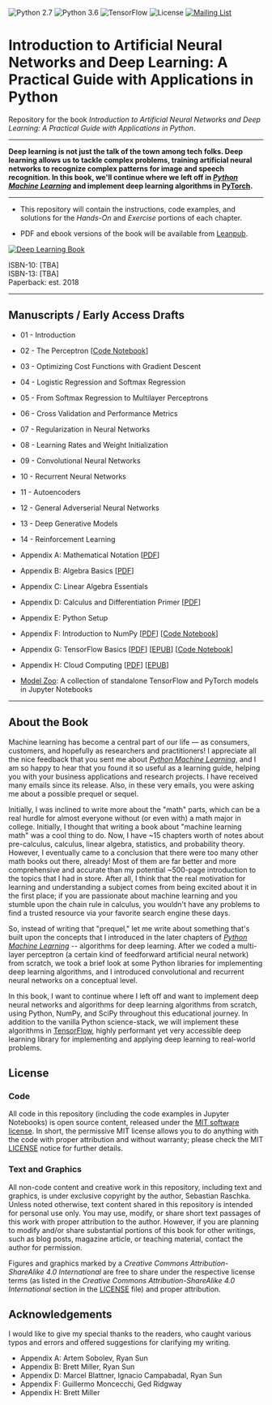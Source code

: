 ![Python 2.7](https://img.shields.io/badge/Python-2.7-blue.svg)
![Python 3.6](https://img.shields.io/badge/Python-3.6-blue.svg)
![TensorFlow](https://img.shields.io/badge/TensorFlow-1.3.0-blue.svg)
![License](https://img.shields.io/badge/Code%20License-MIT-blue.svg)
[![Mailing List](https://img.shields.io/badge/-Mailing%20List-lightgrey.svg)](https://groups.google.com/forum/#!forum/ann-and-dl-book)

# Introduction to Artificial Neural Networks and Deep Learning: A Practical Guide with Applications in Python

Repository for the book *Introduction to Artificial Neural Networks and Deep Learning: A Practical Guide with Applications in Python*.

---

**Deep learning is not just the talk of the town among tech folks. Deep learning allows us to tackle complex problems, training artificial neural networks to recognize complex patterns for image and speech recognition. In this book, we'll continue where we left off in [*Python Machine Learning*](https://github.com/rasbt/python-machine-learning-book) and implement deep learning algorithms in [PyTorch](https://pytorch.org).**

---

- This repository will contain the instructions, code examples, and solutions for the *Hands-On* and *Exercise* portions of each chapter.

- PDF and ebook versions of the book will be available from [Leanpub](https://leanpub.com/ann-and-deeplearning).

[![Deep Learning Book](images/ann-and-deeplearning-cover.jpg)](https://leanpub.com/ann-and-deeplearning)


ISBN-10: [TBA]  
ISBN-13: [TBA]  
Paperback: est. 2018  

---

## Manuscripts / Early Access Drafts

- 01 - Introduction

- 02 - The Perceptron [[Code Notebook](code/ch02_perceptron/ch02_perceptron.ipynb)]

- 03 - Optimizing Cost Functions with Gradient Descent

- 04 - Logistic Regression and Softmax Regression

- 05 - From Softmax Regression to Multilayer Perceptrons

- 06 - Cross Validation and Performance Metrics

- 07 - Regularization in Neural Networks

- 08 - Learning Rates and Weight Initialization

- 09 - Convolutional Neural Networks

- 10 - Recurrent Neural Networks

- 11 - Autoencoders

- 12 - General Adverserial Neural Networks

- 13 - Deep Generative Models

- 14 - Reinforcement Learning

- Appendix A: Mathematical Notation [[PDF](https://sebastianraschka.com/pdf/books/dlb/appendix_a_math_notation.pdf)]

- Appendix B: Algebra Basics [[PDF](https://sebastianraschka.com/pdf/books/dlb/appendix_b_algebra.pdf)]

- Appendix C: Linear Algebra Essentials

- Appendix D: Calculus and Differentiation Primer [[PDF](https://sebastianraschka.com/pdf/books/dlb/appendix_d_calculus.pdf)]

- Appendix E: Python Setup

- Appendix F: Introduction to NumPy [[PDF](https://sebastianraschka.com/pdf/books/dlb/appendix_f_numpy-intro.pdf)] [[Code Notebook](code/appendix_f_numpy-intro/appendix_f_numpy-intro.ipynb)]

- Appendix G: TensorFlow Basics [[PDF](https://sebastianraschka.com/pdf/books/dlb/appendix_g_tensorflow.pdf)] [[EPUB](https://sebastianraschka.com/pdf/books/dlb/appendix_g_tensorflow.epub)] [[Code Notebook](code/appendix_g_tensorflow-basics/appendix_g_tensorflow-basics.ipynb)]

- Appendix H: Cloud Computing [[PDF](https://sebastianraschka.com/pdf/books/dlb/appendix_h_cloud-computing.pdf)] [[EPUB](https://sebastianraschka.com/pdf/books/dlb/appendix_h_cloud-computing.epub)]

- [Model Zoo](code/model_zoo): A collection of standalone TensorFlow and PyTorch models in Jupyter Notebooks

---

## About the Book

Machine learning has become a central part of our life — as consumers, customers, and hopefully as researchers and practitioners! I appreciate all the nice feedback that you sent me about [*Python Machine Learning*](https://github.com/rasbt/python-machine-learning-book), and I am so happy to hear that you found it so useful as a learning guide, helping you with your business applications and research projects. I have received many emails since its release. Also, in these very emails, you were asking me about a possible prequel or sequel.

Initially, I was inclined to write more about the "math" parts, which can be a real hurdle for almost everyone without (or even with) a math major in college. Initially, I thought that writing a book about "machine learning math" was a cool thing to do. Now, I have ~15 chapters worth of notes about pre-calculus, calculus, linear algebra, statistics, and probability theory. However, I eventually came to a conclusion that there were too many other math books out there, already! Most of them are far better and more comprehensive and accurate than my potential ~500-page introduction to the topics that I had in store. After all, I think that the real motivation for learning and understanding a subject comes from being excited about it in the first place; if you are passionate about machine learning and you stumble upon the chain rule in calculus, you wouldn't have any problems to find a trusted resource via your favorite search engine these days.

So, instead of writing that "prequel," let me write about something that's built upon the concepts that I introduced in the later chapters of [*Python Machine Learning*](https://github.com/rasbt/python-machine-learning-book) -- algorithms for deep learning. After we coded a multi-layer perceptron (a certain kind of feedforward artificial neural network) from scratch, we took a brief look at some Python libraries for implementing deep learning algorithms, and I introduced convolutional and recurrent neural networks on a conceptual level.

In this book, I want to continue where I left off and want to implement deep neural networks and algorithms for deep learning algorithms from scratch, using Python, NumPy, and SciPy throughout this educational journey. In addition to the vanilla Python science-stack, we will implement these algorithms in [TensorFlow](https://www.tensorflow.org), highly performant yet very accessible deep learning library for implementing and applying deep learning to real-world problems.

## License

### Code

All code in this repository (including the code examples in Jupyter Notebooks) is open source content, released under the [MIT software license](LICENSE). In short, the permissive MIT license allows you to do anything with the code with proper attribution and without warranty; please check the MIT [LICENSE](LICENSE) notice for further details.

### Text and Graphics

All non-code content and creative work in this repository, including text and graphics, is under exclusive copyright by the author, Sebastian Raschka. Unless noted otherwise, text content shared in this repository is intended for personal use only. You may use, modify, or share short text passages of this work with proper attribution to the author. However, if you are planning to modify and/or share substantial portions of this book for other writings, such as blog posts, magazine article, or teaching material, contact the author for permission.

Figures and graphics marked by a *Creative Commons Attribution-ShareAlike 4.0 International* are free to share under the respective license terms (as listed in the *Creative Commons Attribution-ShareAlike 4.0 International* section in the [LICENSE](LICENSE) file) and proper attribution.


## Acknowledgements

I would like to give my special thanks to the readers, who caught various typos and errors and offered suggestions for clarifying my writing.

- Appendix A: Artem Sobolev, Ryan Sun
- Appendix B: Brett Miller, Ryan Sun
- Appendix D: Marcel Blattner, Ignacio Campabadal, Ryan Sun
- Appendix F: Guillermo Moncecchi‏, Ged Ridgway
- Appendix H: Brett Miller
